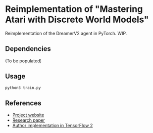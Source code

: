 # Reimplementation of "Mastering Atari with Discrete World Models"

Reimplementation of the DreamerV2 agent in PyTorch. WIP.

## Dependencies

(To be populated)

## Usage

```bash
python3 train.py
```

## References

- [Project website](https://danijar.com/dreamerv2/)
- [Research paper](https://arxiv.org/pdf/2010.02193.pdf)
- [Author implementation in TensorFlow 2](https://github.com/danijar/dreamerv2)
